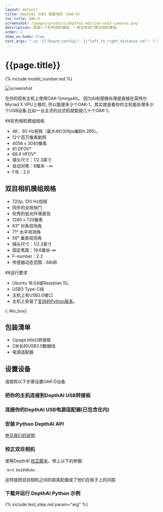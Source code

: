 ```yaml
---
layout: default
title: DepthAI USB3 板载相机 (OAK-D)
toc_title: OAK-D
screenshot: /images/products/depthai-edition-usb3-cameras.png
description: 板载一个彩色相机模组，一堆全局快门黑白相机模组。
order: 2
show_on_home: true
test_args: "-co '{\"board_config\": {\"left_to_right_distance_cm\": 7.5}}'"
---
```


# {{page.title}}

{% include model_number.md %}

![screenshot]({{page.screenshot}})

在你的现有主机上使用OAK-1(megaAI)。 因为AI和图像处理是直接在英特尔Myriad X VPU上做的, 所以能接多少个OAK-1，其实就是看你的主机能处理多少个USB设备.比如一台主流的台式机就能接几十个OAK-1。

##彩色相机模组规格

* 4K、60 Hz视频（最大4K/30fps编码h.265）。
* 12个百万像素剧照
* 4056 x 3040像素
* 81 DFOV°
* 68.8 HFOV°
* 镜头尺寸：1/2.3英寸
* 自动对焦：8厘米 - ∞
* F号：2.0

## 双目相机模组规格

* 720p, 120 Hz视频
* 同步的全局快门
* 优秀的低光环境表现
* 1280 x 720像素
* 83° 对角视场角
* 71° 水平视场角
* 56° 垂直视场角
* 镜头尺寸：1/2.3英寸
* 固定焦距：19.6厘米-∞
* F-number：2.2
* 传感器动态范围：68dB

##运行要求

* Ubuntu 18.04或Raspbian 10。
* USB3 Type-C线
* 主机上有USB3.0接口
* 主机上安装了[支持的Python版本](/api/#python_version)。


{: #in_box}
## 包装清单

* {{page.title}}转接板
* 2米长的USB3.0数据线
* 电源适配器

## 设置设备

请按照以下步骤设置OAK-D设备.

<h3 class="step js-toc-ignore"><span></span> 把你的主机连接到DepthAI USB转接板</h3>

<h3 class="step js-toc-ignore"><span></span> 连接你的DepthAI USB电源适配器(已包含在内)</h3>

<h3 class="step js-toc-ignore"><span></span> 安装 Python DepthAI API</h3>

[参见我们的说明](/api#python_version).

<h3 class="step js-toc-ignore"><span></span> 校正双目相机</h3>

使用DepthAI [校正脚本](/products/stereo_camera_pair/#calibration)，带上以下的参数:

```
-brd bw1098obc
```

这样就把双目相机之间的距离配置成了他们在板子上的间距.

<h3 class="step js-toc-ignore"><span></span> 下载并运行 DepthAI Python 示例</h3>

{% include test_step.md param="arg" %}
